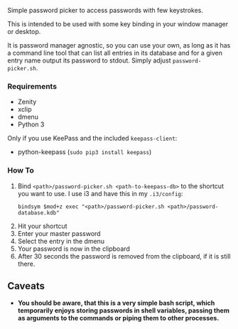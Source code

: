 Simple password picker to access passwords with few keystrokes.

This is intended to be used with some key binding in your window manager or desktop.

It is password manager agnostic, so you can use your own, as long as it has a command
line tool that can list all entries in its database and for a given entry name output
its password to stdout. Simply adjust `password-picker.sh`.

### Requirements
* Zenity
* xclip
* dmenu
* Python 3

Only if you use KeePass and the included `keepass-client`:
* python-keepass (`sudo pip3 install keepass`)

### How To
1. Bind `<path>/password-picker.sh <path-to-keepass-db>` to the shortcut you want to use.
   I use i3 and have this in my `.i3/config`:
   ```
   bindsym $mod+z exec "<path>/password-picker.sh <path>/password-database.kdb"
   ```
1. Hit your shortcut
1. Enter your master password
1. Select the entry in the dmenu
1. Your password is now in the clipboard
1. After 30 seconds the password is removed from the clipboard, if it is still there.

## Caveats
* **You should be aware, that this is a very simple bash script, which temporarily enjoys storing passwords in
shell variables, passing them as arguments to the commands or piping them to other processes.**
